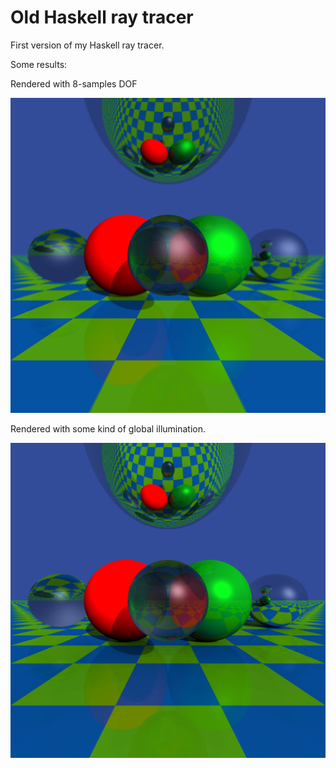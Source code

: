 # Old Haskell ray tracer
First version of my Haskell ray tracer.


Some results:

Rendered with 8-samples DOF

![alt text](https://raw.githubusercontent.com/kraglik/old-haskell-ray-tracer/master/result_1k_dof_8samples.png)


Rendered with some kind of global illumination.

![alt text](https://raw.githubusercontent.com/kraglik/old-haskell-ray-tracer/master/result_2k_antialiasing.png)
